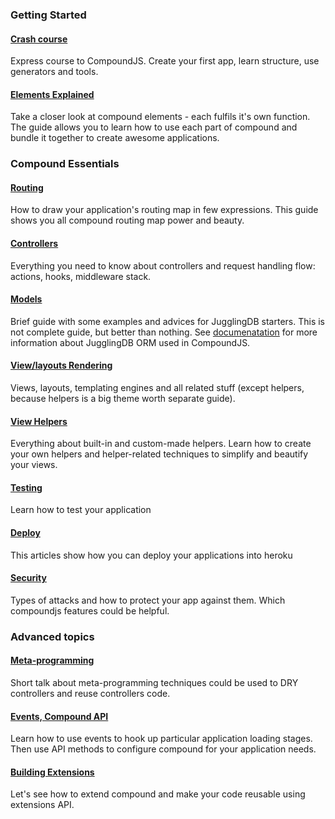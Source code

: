 ### Getting Started

#### [Crash course][crash-course]

Express course to CompoundJS. Create your first app, learn structure, use
generators and tools.

#### [Elements Explained][elements-explained]

Take a closer look at compound elements - each fulfils it's own
function. The guide allows you to learn how to use each part of compound and bundle
it together to create awesome applications.

### Compound Essentials

#### [Routing][routing]

How to draw your application's routing map in few expressions. This guide
shows you all compound routing map power and beauty.

#### [Controllers][controllers]

Everything you need to know about controllers and request handling flow:
actions, hooks, middleware stack.

#### [Models][models]
Brief guide with some examples and advices for JugglingDB starters. This is not
complete guide, but better than nothing. See
[documenatation](http://jugglingdb.co) for more information about JugglingDB ORM
used in CompoundJS.

#### [View/layouts Rendering][views]

Views, layouts, templating engines and all related stuff (except helpers,
because helpers is a big theme worth separate guide).

#### [View Helpers][helpers]

Everything about built-in and custom-made helpers.
Learn how to create your own helpers and helper-related techniques to simplify
and beautify your views.

#### [Testing][testing]

Learn how to test your application

#### [Deploy][deploy]

This articles show how you can deploy your applications into heroku

#### [Security][security]

Types of attacks and how to protect your app against them. Which compoundjs
features could be helpful.

### Advanced topics

#### [Meta-programming][meta-controllers]

Short talk about meta-programming techniques could be used to DRY controllers and
reuse controllers code.

#### [Events, Compound API][events-api]

Learn how to use events to hook up particular application loading stages. Then
use API methods to configure compound for your application needs.

#### [Building Extensions][extensions-api]

Let's see how to extend compound and make your code reusable using extensions
API.

[crash-course]: https://github.com/compoundjs/guides/blob/master/basics/crash-course.md
[elements-explained]: https://github.com/compoundjs/guides/blob/master/basics/elements-explained.md

[routing]: https://github.com/compoundjs/guides/blob/master/essentials/routing.md
[controllers]: https://github.com/compoundjs/guides/blob/master/essentials/controllers.md
[models]: http://nosolopau.github.io/jugglingdb-missing-docs/
[views]: https://github.com/compoundjs/guides/blob/master/essentials/views.md
[helpers]: https://github.com/compoundjs/guides/blob/master/essentials/helpers.md
[mailers]: https://github.com/compoundjs/guides/blob/master/essentials/mailers.md
[security]: https://github.com/compoundjs/guides/blob/master/essentials/security.md

[meta-controllers]: https://github.com/compoundjs/guides/blob/master/advanced/meta-controllers.md
[events-api]: https://github.com/compoundjs/guides/blob/master/advanced/events-api.md
[extensions-api]: https://github.com/compoundjs/guides/blob/master/advanced/extensions-api.md
[deploy]:  https://github.com/compoundjs/guides/blob/master/essentials/deploy.md
[testing]:  https://github.com/compoundjs/guides/blob/master/essentials/testing.md
